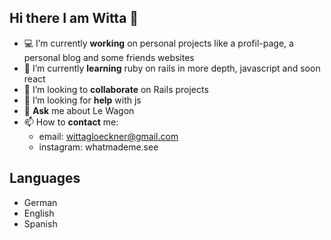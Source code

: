 ## Hi there I am Witta 👋

- 💻 I’m currently **working** on personal projects like a profil-page, a personal blog and some friends websites
- 📜 I’m currently **learning** ruby on rails in more depth, javascript and soon react
- 🥂 I’m looking to **collaborate** on Rails projects
- 🤔 I’m looking for **help** with js
- 💬 **Ask** me about Le Wagon
- 📫 How to **contact** me:
    - email: wittagloeckner@gmail.com
    - instagram: whatmademe.see

## Languages

- German
- English
- Spanish
